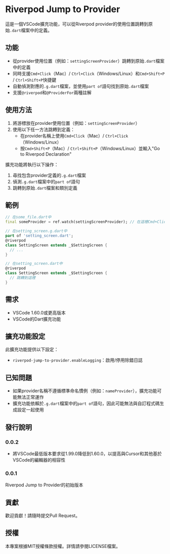 # Riverpod Jump to Provider

這是一個VSCode擴充功能，可以從Riverpod provider的使用位置跳轉到原始`.dart`檔案中的定義。

## 功能

- 從provider使用位置（例如：`settingScreenProvider`）跳轉到原始`.dart`檔案中的定義
- 同時支援`Cmd+Click`（Mac）/ `Ctrl+Click`（Windows/Linux）和`Cmd+Shift+P` / `Ctrl+Shift+P`快捷鍵
- 自動偵測對應的`.g.dart`檔案，並使用`part of`語句找到原始`.dart`檔案
- 支援`@riverpod`和`@ProviderFor`兩種註解

## 使用方法

1. 將游標放在provider使用位置（例如：`settingScreenProvider`）
2. 使用以下任一方法跳轉到定義：
   - 在provider名稱上使用`Cmd+Click`（Mac）/ `Ctrl+Click`（Windows/Linux）
   - 按`Cmd+Shift+P`（Mac）/ `Ctrl+Shift+P`（Windows/Linux）並輸入"Go to Riverpod Declaration"

擴充功能將執行以下操作：
1. 尋找包含provider定義的`.g.dart`檔案
2. 偵測`.g.dart`檔案中的`part of`語句
3. 跳轉到原始`.dart`檔案和類別定義

## 範例

```dart
// 在some_file.dart中
final someProvider = ref.watch(settingScreenProvider); // 在這裡Cmd+Click

// 在setting_screen.g.dart中
part of 'setting_screen.dart';
@riverpod
class SettingScreen extends _$SettingScreen {
  // ...
}

// 在setting_screen.dart中
@riverpod
class SettingScreen extends _$SettingScreen {
  // 跳轉到這裡
}
```

## 需求

- VSCode 1.60.0或更高版本
- VSCode的Dart擴充功能

## 擴充功能設定

此擴充功能提供以下設定：

* `riverpod-jump-to-provider.enableLogging`：啟用/停用除錯日誌

## 已知問題

- 如果provider名稱不遵循標準命名慣例（例如：`nameProvider`），擴充功能可能無法正常運作
- 擴充功能依賴於`.g.dart`檔案中的`part of`語句，因此可能無法與自訂程式碼生成設定一起使用

## 發行說明

### 0.0.2

- 將VSCode最低版本要求從1.99.0降低到1.60.0，以提高與Cursor和其他基於VSCode的編輯器的相容性

### 0.0.1

Riverpod Jump to Provider的初始版本

## 貢獻

歡迎貢獻！請隨時提交Pull Request。

## 授權

本專案根據MIT授權條款授權。詳情請參閱LICENSE檔案。 